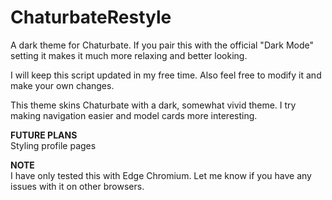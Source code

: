 # ChaturbateRestyle
A dark theme for Chaturbate. If you pair this with the official "Dark Mode" setting it makes it much more relaxing and better looking.

I will keep this script updated in my free time. Also feel free to modify it and make your own changes.

This theme skins Chaturbate with a dark, somewhat vivid theme. I try making navigation easier and model cards more interesting.

<b>FUTURE PLANS</b><br />
Styling profile pages


<b>NOTE</b><br />
I have only tested this with Edge Chromium. Let me know if you have any issues with it on other browsers.
